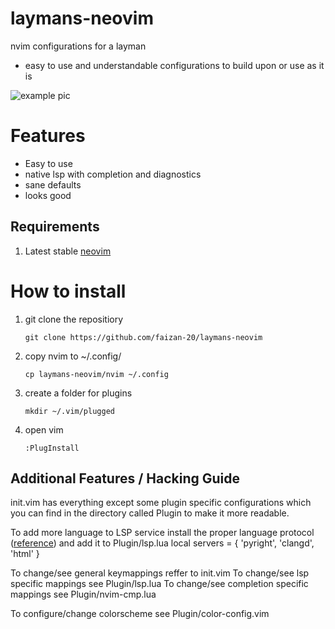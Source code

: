 # laymans-neovim
nvim configurations for a layman
 - easy to use and understandable configurations to build upon or use as it is

![example pic](~/laymans-neovim/lm-nvim.png)

# Features
 - Easy to use
 - native lsp with completion and diagnostics
 - sane defaults
 - looks good

## Requirements
1. Latest stable [neovim](https://github.com/neovim/neovim)

# How to install
1. git clone the repositiory
    
    ```git clone https://github.com/faizan-20/laymans-neovim```

2. copy nvim to ~/.config/
    
    ```cp laymans-neovim/nvim ~/.config```

3. create a folder for plugins
    
    ```mkdir ~/.vim/plugged```

4. open vim
    
    ```:PlugInstall```

## Additional Features / Hacking Guide
init.vim has everything except some plugin specific configurations
which you can find in the directory called Plugin to make it more
readable.

To add more language to LSP service install the proper language protocol ([reference](https://github.com/neovim/nvim-lspconfig/blob/master/CONFIG.md))
and add it to Plugin/lsp.lua
    local servers = { 'pyright', 'clangd', 'html' }

To change/see general keymappings reffer to init.vim
To change/see lsp specific mappings see Plugin/lsp.lua
To change/see completion specific mappings see Plugin/nvim-cmp.lua

To configure/change colorscheme see Plugin/color-config.vim
